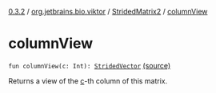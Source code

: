 [0.3.2](../../index.md) / [org.jetbrains.bio.viktor](../index.md) / [StridedMatrix2](index.md) / [columnView](.)

# columnView

`fun columnView(c: Int): `[`StridedVector`](../-strided-vector/index.md) [(source)](https://github.com/JetBrains-Research/viktor/blob/0.3.2/src/main/kotlin/org/jetbrains/bio/viktor/StridedMatrix2.kt#L71)

Returns a view of the [c](column-view.md#org.jetbrains.bio.viktor.StridedMatrix2$columnView(kotlin.Int)/c)-th column of this matrix.

